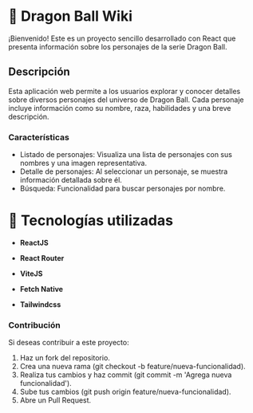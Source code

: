 # 🐲 Dragon Ball Wiki 

¡Bienvenido! Este es un proyecto sencillo desarrollado con React que presenta información sobre los personajes de la serie Dragon Ball. 

## Descripción

Esta aplicación web permite a los usuarios explorar y conocer detalles sobre diversos personajes del universo de Dragon Ball. Cada personaje incluye información como su nombre, raza, habilidades y una breve descripción.

### Características

- Listado de personajes: Visualiza una lista de personajes con sus nombres y una imagen representativa.
- Detalle de personajes: Al seleccionar un personaje, se muestra información detallada sobre él.
- Búsqueda: Funcionalidad para buscar personajes por nombre.

# 🚀 Tecnologías utilizadas

- __ReactJS__

- __React Router__
- __ViteJS__
- __Fetch Native__
- __Tailwindcss__


### Contribución

Si deseas contribuir a este proyecto:

1. Haz un fork del repositorio.
2. Crea una nueva rama (git checkout -b feature/nueva-funcionalidad).
3. Realiza tus cambios y haz commit (git commit -m 'Agrega nueva funcionalidad').
4. Sube tus cambios (git push origin feature/nueva-funcionalidad).
5. Abre un Pull Request.